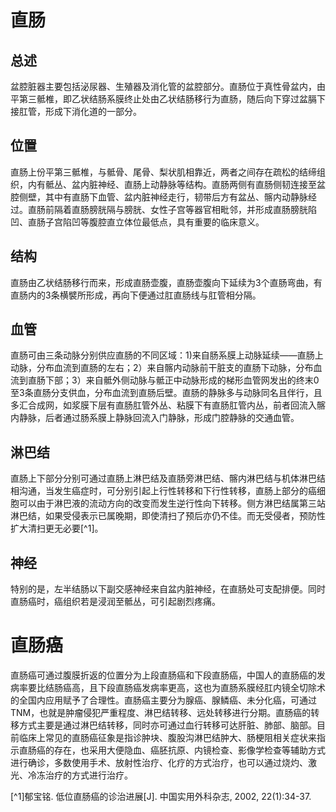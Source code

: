 <!--
Author: GeorgeZhao
Email: 2018221138@email.szu.edu.cn
Description: 局部解剖学实验基础知识部分
-->
# 直肠
## 总述
盆腔脏器主要包括泌尿器、生殖器及消化管的盆腔部分。直肠位于真性骨盆内，由平第三骶椎，即乙状结肠系膜终止处由乙状结肠移行为直肠，随后向下穿过盆膈下接肛管，形成下消化道的一部分。
## 位置
直肠上份平第三骶椎，与骶骨、尾骨、梨状肌相靠近，两者之间存在疏松的结缔组织，内有骶丛、盆内脏神经、直肠上动静脉等结构。直肠两侧有直肠侧韧连接至盆腔侧壁，其中有直肠下血管、盆内脏神经走行，韧带后方有盆丛、髂内动静脉经过。直肠前隔着直肠膀胱隔与膀胱、女性子宫等器官相毗邻，并形成直肠膀胱陷凹、直肠子宫陷凹等腹腔直立体位最低点，具有重要的临床意义。
## 结构
直肠由乙状结肠移行而来，形成直肠壶腹，直肠壶腹向下延续为3个直肠弯曲，有直肠内的3条横襞所形成，再向下便通过肛直肠线与肛管相分隔。
## 血管
直肠可由三条动脉分别供应直肠的不同区域：1)来自肠系膜上动脉延续——直肠上动脉，分布血流到直肠的左右；2）来自髂内动脉前干脏支的直肠下动脉，分布血流到直肠下部；3）来自骶外侧动脉与骶正中动脉形成的梯形血管网发出的终末0至3条直肠分支供血，分布血流到直肠后壁。直肠的静脉多与动脉同名且伴行，且多汇合成网，如浆膜下层有直肠肛管外丛、粘膜下有直肠肛管内丛，前者回流入髂内静脉，后者通过肠系膜上静脉回流入门静脉，形成门腔静脉的交通血管。
## 淋巴结
直肠上下部分分别可通过直肠上淋巴结及直肠旁淋巴结、髂内淋巴结与机体淋巴结相沟通，当发生癌症时，可分别引起上行性转移和下行性转移，直肠上部分的癌细胞可以由于淋巴液的流动方向的改变而发生逆行性向下转移。侧方淋巴结属第三站淋巴结，如果受侵表示已属晚期，即使清扫了预后亦仍不佳。而无受侵者，预防性扩大清扫更无必要[^1]。
## 神经
特别的是，左半结肠以下副交感神经来自盆内脏神经，在直肠处可支配排便。同时直肠癌时，癌组织若是浸润至骶丛，可引起剧烈疼痛。

# 直肠癌
直肠癌可通过腹膜折返的位置分为上段直肠癌和下段直肠癌，中国人的直肠癌的发病率要比结肠癌高，且下段直肠癌发病率更高，这也为直肠系膜经肛内镜全切除术的全国内应用赋予了合理性。直肠癌主要分为腺癌、腺鳞癌、未分化癌，可通过TNM，也就是肿瘤侵犯严重程度、淋巴结转移、远处转移进行分期。直肠癌的转移方式主要是通过淋巴结转移，同时亦可通过血行转移可达肝脏、肺部、脑部。目前临床上常见的直肠癌征象是指诊肿块、腹股沟淋巴结肿大、肠梗阻相关症状来指示直肠癌的存在，也采用大便隐血、癌胚抗原、内镜检查、影像学检查等辅助方式进行确诊，多数使用手术、放射性治疗、化疗的方式治疗，也可以通过烧灼、激光、冷冻治疗的方式进行治疗。

[^1]郁宝铭. 低位直肠癌的诊治进展[J]. 中国实用外科杂志, 2002, 22(1):34-37.